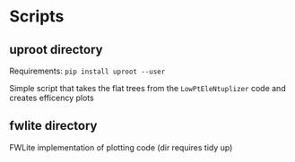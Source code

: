 # Scripts

## uproot directory

Requirements: ```pip install uproot --user```

Simple script that takes the flat trees from the ```LowPtEleNtuplizer``` code and creates efficency plots

## fwlite directory

FWLite implementation of plotting code (dir requires tidy up)
